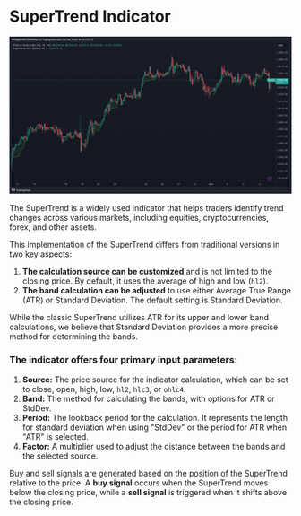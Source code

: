 # SuperTrend Indicator

![SuperTrend Indicator](.github/screenshot.png)

The SuperTrend is a widely used indicator that helps traders identify trend changes across various markets, including equities, cryptocurrencies, forex, and other assets.

This implementation of the SuperTrend differs from traditional versions in two key aspects:

1. **The calculation source can be customized** and is not limited to the closing price. By default, it uses the average of high and low (`hl2`).
2. **The band calculation can be adjusted** to use either Average True Range (ATR) or Standard Deviation. The default setting is Standard Deviation.

While the classic SuperTrend utilizes ATR for its upper and lower band calculations, we believe that Standard Deviation provides a more precise method for determining the bands.

### The indicator offers four primary input parameters:

1. **Source:** The price source for the indicator calculation, which can be set to close, open, high, low, `hl2`, `hlc3`, or `ohlc4`.
2. **Band:** The method for calculating the bands, with options for ATR or StdDev.
3. **Period:** The lookback period for the calculation. It represents the length for standard deviation when using "StdDev" or the period for ATR when "ATR" is selected.
4. **Factor:** A multiplier used to adjust the distance between the bands and the selected source.

Buy and sell signals are generated based on the position of the SuperTrend relative to the price. A **buy signal** occurs when the SuperTrend moves below the closing price, while a **sell signal** is triggered when it shifts above the closing price.
